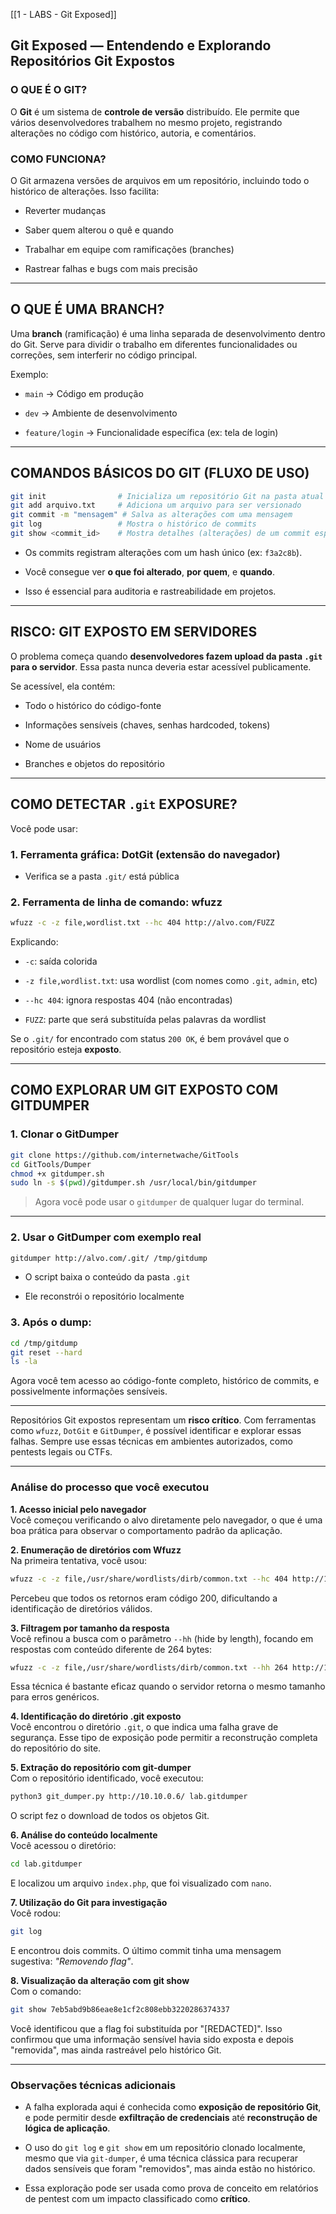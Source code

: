 [[1 - LABS - Git Exposed]]
## **Git Exposed — Entendendo e Explorando Repositórios Git Expostos**

### O QUE É O GIT?

O **Git** é um sistema de **controle de versão** distribuído. Ele permite que vários desenvolvedores trabalhem no mesmo projeto, registrando alterações no código com histórico, autoria, e comentários.

### COMO FUNCIONA?

O Git armazena versões de arquivos em um repositório, incluindo todo o histórico de alterações. Isso facilita:

- Reverter mudanças
    
- Saber quem alterou o quê e quando
    
- Trabalhar em equipe com ramificações (branches)
    
- Rastrear falhas e bugs com mais precisão
    

---

## **O QUE É UMA BRANCH?**

Uma **branch** (ramificação) é uma linha separada de desenvolvimento dentro do Git. Serve para dividir o trabalho em diferentes funcionalidades ou correções, sem interferir no código principal.

Exemplo:

- `main` → Código em produção
    
- `dev` → Ambiente de desenvolvimento
    
- `feature/login` → Funcionalidade específica (ex: tela de login)
    

---

## **COMANDOS BÁSICOS DO GIT (FLUXO DE USO)**

```bash
git init                # Inicializa um repositório Git na pasta atual
git add arquivo.txt     # Adiciona um arquivo para ser versionado
git commit -m "mensagem" # Salva as alterações com uma mensagem
git log                 # Mostra o histórico de commits
git show <commit_id>    # Mostra detalhes (alterações) de um commit específico
```

- Os commits registram alterações com um hash único (ex: `f3a2c8b`).
    
- Você consegue ver **o que foi alterado**, **por quem**, e **quando**.
    
- Isso é essencial para auditoria e rastreabilidade em projetos.
    

---

## **RISCO: GIT EXPOSTO EM SERVIDORES**

O problema começa quando **desenvolvedores fazem upload da pasta `.git` para o servidor**. Essa pasta nunca deveria estar acessível publicamente.

Se acessível, ela contém:

- Todo o histórico do código-fonte
    
- Informações sensíveis (chaves, senhas hardcoded, tokens)
    
- Nome de usuários
    
- Branches e objetos do repositório
    

---

## **COMO DETECTAR `.git` EXPOSURE?**

Você pode usar:

### 1. Ferramenta gráfica: **DotGit** (extensão do navegador)

- Verifica se a pasta `.git/` está pública
    

### 2. Ferramenta de linha de comando: **wfuzz**

```bash
wfuzz -c -z file,wordlist.txt --hc 404 http://alvo.com/FUZZ
```

Explicando:

- `-c`: saída colorida
    
- `-z file,wordlist.txt`: usa wordlist (com nomes como `.git`, `admin`, etc)
    
- `--hc 404`: ignora respostas 404 (não encontradas)
    
- `FUZZ`: parte que será substituída pelas palavras da wordlist
    

Se o `.git/` for encontrado com status `200 OK`, é bem provável que o repositório esteja **exposto**.

---

## **COMO EXPLORAR UM GIT EXPOSTO COM GITDUMPER**

### 1. Clonar o GitDumper

```bash
git clone https://github.com/internetwache/GitTools
cd GitTools/Dumper
chmod +x gitdumper.sh
sudo ln -s $(pwd)/gitdumper.sh /usr/local/bin/gitdumper
```

> Agora você pode usar o `gitdumper` de qualquer lugar do terminal.

---

### 2. Usar o GitDumper com exemplo real

```bash
gitdumper http://alvo.com/.git/ /tmp/gitdump
```

- O script baixa o conteúdo da pasta `.git`
    
- Ele reconstrói o repositório localmente
    

### 3. Após o dump:

```bash
cd /tmp/gitdump
git reset --hard
ls -la
```

Agora você tem acesso ao código-fonte completo, histórico de commits, e possivelmente informações sensíveis.

---

Repositórios Git expostos representam um **risco crítico**. Com ferramentas como `wfuzz`, `DotGit` e `GitDumper`, é possível identificar e explorar essas falhas. Sempre use essas técnicas em ambientes autorizados, como pentests legais ou CTFs.

---

### Análise do processo que você executou

**1. Acesso inicial pelo navegador**  
Você começou verificando o alvo diretamente pelo navegador, o que é uma boa prática para observar o comportamento padrão da aplicação.

**2. Enumeração de diretórios com Wfuzz**  
Na primeira tentativa, você usou:

```bash
wfuzz -c -z file,/usr/share/wordlists/dirb/common.txt --hc 404 http://10.10.0.6/FUZZ
```

Percebeu que todos os retornos eram código 200, dificultando a identificação de diretórios válidos.

**3. Filtragem por tamanho da resposta**  
Você refinou a busca com o parâmetro `--hh` (hide by length), focando em respostas com conteúdo diferente de 264 bytes:

```bash
wfuzz -c -z file,/usr/share/wordlists/dirb/common.txt --hh 264 http://10.10.0.6/FUZZ
```

Essa técnica é bastante eficaz quando o servidor retorna o mesmo tamanho para erros genéricos.

**4. Identificação do diretório .git exposto**  
Você encontrou o diretório `.git`, o que indica uma falha grave de segurança. Esse tipo de exposição pode permitir a reconstrução completa do repositório do site.

**5. Extração do repositório com git-dumper**  
Com o repositório identificado, você executou:

```bash
python3 git_dumper.py http://10.10.0.6/ lab.gitdumper
```

O script fez o download de todos os objetos Git.

**6. Análise do conteúdo localmente**  
Você acessou o diretório:

```bash
cd lab.gitdumper
```

E localizou um arquivo `index.php`, que foi visualizado com `nano`.

**7. Utilização do Git para investigação**  
Você rodou:

```bash
git log
```

E encontrou dois commits. O último commit tinha uma mensagem sugestiva: _"Removendo flag"_.

**8. Visualização da alteração com git show**  
Com o comando:

```bash
git show 7eb5abd9b86eae8e1cf2c808ebb3220286374337
```

Você identificou que a flag foi substituída por "[REDACTED]". Isso confirmou que uma informação sensível havia sido exposta e depois "removida", mas ainda rastreável pelo histórico Git.

---

### Observações técnicas adicionais

- A falha explorada aqui é conhecida como **exposição de repositório Git**, e pode permitir desde **exfiltração de credenciais** até **reconstrução de lógica de aplicação**.
    
- O uso do `git log` e `git show` em um repositório clonado localmente, mesmo que via `git-dumper`, é uma técnica clássica para recuperar dados sensíveis que foram "removidos", mas ainda estão no histórico.
    
- Essa exploração pode ser usada como prova de conceito em relatórios de pentest com um impacto classificado como **crítico**.
    
